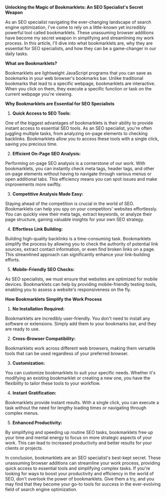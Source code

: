 **Unlocking the Magic of Bookmarklets: An SEO Specialist's Secret Weapon**

As an SEO specialist navigating the ever-changing landscape of search engine optimization, I've come to rely on a little-known yet incredibly powerful tool called bookmarklets. These unassuming browser additions have become my secret weapon in simplifying and streamlining my work process. In this article, I'll dive into what bookmarklets are, why they are essential for SEO specialists, and how they can be a game-changer in our daily tasks.

**What are Bookmarklets?**

Bookmarklets are lightweight JavaScript programs that you can save as bookmarks in your web browser's bookmarks bar. Unlike traditional bookmarks that lead to a specific webpage, bookmarklets are interactive. When you click on them, they execute a specific function or task on the current webpage you're viewing.

**Why Bookmarklets are Essential for SEO Specialists**

1. **Quick Access to SEO Tools:**

One of the biggest advantages of bookmarklets is their ability to provide instant access to essential SEO tools. As an SEO specialist, you're often juggling multiple tasks, from analyzing on-page elements to checking backlinks. Bookmarklets allow you to access these tools with a single click, saving you precious time.

2. **Efficient On-Page SEO Analysis:**

Performing on-page SEO analysis is a cornerstone of our work. With bookmarklets, you can instantly check meta tags, header tags, and other on-page elements without having to navigate through various menus or open additional tabs. This efficiency means you can spot issues and make improvements more swiftly.

3. **Competitive Analysis Made Easy:**

Staying ahead of the competition is crucial in the world of SEO. Bookmarklets can help you spy on your competitors' websites effortlessly. You can quickly view their meta tags, extract keywords, or analyze their page structure, gaining valuable insights for your own SEO strategy.

4. **Effortless Link Building:**

Building high-quality backlinks is a time-consuming task. Bookmarklets simplify the process by allowing you to check the authority of potential link sources, extract contact information, or even find broken links on a page. This streamlined approach can significantly enhance your link-building efforts.

5. **Mobile-Friendly SEO Checks:**

As SEO specialists, we must ensure that websites are optimized for mobile devices. Bookmarklets can help by providing mobile-friendly testing tools, enabling you to assess a website's responsiveness on the fly.

**How Bookmarklets Simplify the Work Process**

1. **No Installation Required:**

Bookmarklets are incredibly user-friendly. You don't need to install any software or extensions. Simply add them to your bookmarks bar, and they are ready to use.

2. **Cross-Browser Compatibility:**

Bookmarklets work across different web browsers, making them versatile tools that can be used regardless of your preferred browser.

3. **Customization:**

You can customize bookmarklets to suit your specific needs. Whether it's modifying an existing bookmarklet or creating a new one, you have the flexibility to tailor these tools to your workflow.

4. **Instant Gratification:**

Bookmarklets provide instant results. With a single click, you can execute a task without the need for lengthy loading times or navigating through complex menus.

5. **Enhanced Productivity:**

By simplifying and speeding up routine SEO tasks, bookmarklets free up your time and mental energy to focus on more strategic aspects of your work. This can lead to increased productivity and better results for your clients or projects.

In conclusion, bookmarklets are an SEO specialist's best-kept secret. These unassuming browser additions can streamline your work process, providing quick access to essential tools and simplifying complex tasks. If you're looking for ways to boost your productivity and efficiency in the world of SEO, don't overlook the power of bookmarklets. Give them a try, and you may find that they become your go-to tools for success in the ever-evolving field of search engine optimization.
